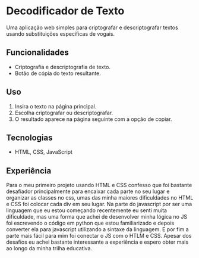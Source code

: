 <!DOCTYPE html>
<html lang="pt-br">
<head>
    <meta charset="UTF-8">
    <meta name="viewport" content="width=device-width, initial-scale=1.0">
</head>
<body>
    <h1>Decodificador de Texto</h1>
    <p>Uma aplicação web simples para criptografar e descriptografar textos usando substituições específicas de vogais.</p>

  <h2>Funcionalidades</h2>
    <ul>
        <li>Criptografia e descriptografia de texto.</li>
        <li>Botão de cópia do texto resultante.</li>
    </ul>

  <h2>Uso</h2>
    <ol>
        <li>Insira o texto na página principal.</li>
        <li>Escolha criptografar ou descriptografar.</li>
        <li>O resultado aparece na página seguinte com a opção de copiar.</li>
    </ol>

  <h2>Tecnologias</h2>
    <ul>
        <li>HTML, CSS, JavaScript</li>
    </ul>

   <h2>Experiência</h2>
    <p>Para o meu primeiro projeto usando HTML e CSS confesso que foi bastante desafiador principalmente para encaixar cada parte no seu lugar e organizar as classes no css, umas das minha maiores dificuldades no HTML e CSS foi colocar cada div em seu lugar. Na parte do javascript por ser uma linguagem que eu estou começando recentemente eu senti muita dificuldade, mas uma forma que achei de desenvolver minha lógica no JS foi escrevendo o código em python que estou familiarizado e depois converter ela para javascript utilizando a sintaxe da linguagem. E por fim a parte mais fácil para mim foi conectar o JS com o HTLM e CSS. Apesar dos desafios eu achei bastante interessante a experiência e espero obter mais ao longo da minha trilha educativa.</p>
</body>
</html>
